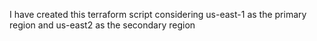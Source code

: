 I have created this terraform script considering us-east-1 as the primary region and us-east2 as the secondary region
